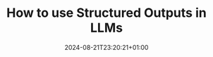 ---
title: "How to use Structured Outputs in LLMs"
date: 2024-08-21T23:20:21+01:00
draft: false
tags: ["Dev"] 
summary: "How to use the Structured Output Feature with OpenAI"
url: "how-to-use-structured-outputs-LLM"
---